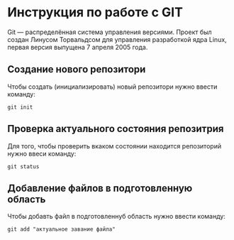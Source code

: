 # Инструкция по работе с GIT

Git — распределённая система управления версиями. Проект был создан Линусом Торвальдсом для управления разработкой ядра Linux, первая версия выпущена 7 апреля 2005 года.

## Создание нового репозитори

Чтобы создать (инициализировать) новый репозитори нужно ввести команду: 
    
    git init

## Проверка актуального состояния репозитрия

Для того, чтобы проверить вкаком состоянии находится репозиторий нужно ввеси команду:

    git status

## Добавление файлов в подготовленную область

Чтобы добавть файл в подготовленнуб область нужно ввести команду:

    git add "актуальное завание файла"

    